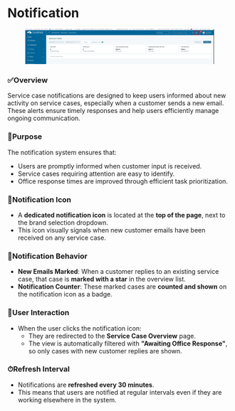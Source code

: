 # Notification

<figure><img src="../.gitbook/assets/image (3) (1) (1) (1) (1) (1) (1) (1) (1) (1) (1) (1) (1) (1) (1) (1) (1) (1) (1) (1) (1) (1) (1) (1) (1) (1).png" alt=""><figcaption></figcaption></figure>

### ✅Overview

Service case notifications are designed to keep users informed about new activity on service cases, especially when a customer sends a new email. These alerts ensure timely responses and help users efficiently manage ongoing communication.

### 🧭Purpose

The notification system ensures that:

* Users are promptly informed when customer input is received.
* Service cases requiring attention are easy to identify.
* Office response times are improved through efficient task prioritization.

### 🔔Notification Icon

* A **dedicated notification icon** is located at the **top of the page**, next to the brand selection dropdown.
* This icon visually signals when new customer emails have been received on any service case.

### 📩Notification Behavior

* **New Emails Marked**: When a customer replies to an existing service case, that case is **marked with a star** in the overview list.
* **Notification Counter**: These marked cases are **counted and shown** on the notification icon as a badge.

### 🔎User Interaction

* When the user clicks the notification icon:
  * They are redirected to the **Service Case Overview** page.
  * The view is automatically filtered with **"Awaiting Office Response"**, so only cases with new customer replies are shown.

### ⏱Refresh Interval

* Notifications are **refreshed every 30 minutes**.
* This means that users are notified at regular intervals even if they are working elsewhere in the system.
